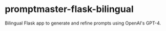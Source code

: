 # promptmaster-flask-bilingual
Bilingual Flask app to generate and refine prompts using OpenAI's GPT-4.
